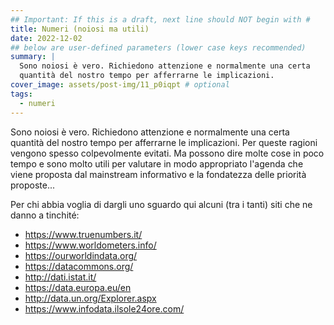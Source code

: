 ```yaml
---
## Important: If this is a draft, next line should NOT begin with #
title: Numeri (noiosi ma utili)
date: 2022-12-02
## below are user-defined parameters (lower case keys recommended)
summary: |
  Sono noiosi è vero. Richiedono attenzione e normalmente una certa
  quantità del nostro tempo per afferrarne le implicazioni.
cover_image: assets/post-img/11_p0iqpt # optional
tags:
  - numeri
---
```


Sono noiosi è vero. Richiedono attenzione e normalmente una certa
quantità del nostro tempo per afferrarne le implicazioni. Per queste
ragioni vengono spesso colpevolmente evitati. Ma possono dire molte cose
in poco tempo e sono molto utili per valutare in modo appropriato
l'agenda che viene proposta dal mainstream informativo e la fondatezza
delle priorità proposte...

Per chi abbia voglia di dargli uno sguardo qui alcuni (tra i tanti) siti
che ne danno a tinchité:

- <https://www.truenumbers.it/>
- <https://www.worldometers.info/>
- <https://ourworldindata.org/>
- <https://datacommons.org/>
- <http://dati.istat.it/>
- <https://data.europa.eu/en>
- <http://data.un.org/Explorer.aspx>
- <https://www.infodata.ilsole24ore.com/>

<!--
  created 2022-12-02 12:52:30.600697 +0100 CET m=+0.122145709
-->